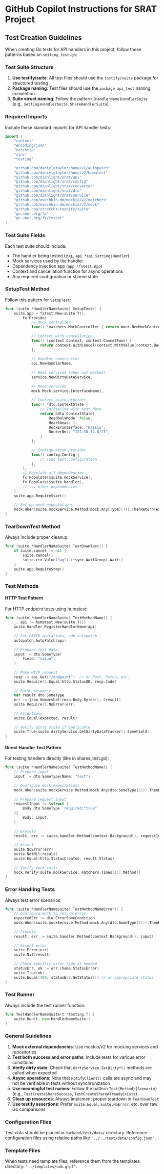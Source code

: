 # GitHub Copilot Instructions for SRAT Project

## Test Creation Guidelines

When creating Go tests for API handlers in this project, follow these patterns based on `setting_test.go`:

### Test Suite Structure

1. **Use testify/suite**: All test files should use the `testify/suite` package for structured testing
2. **Package naming**: Test files should use the `package api_test` naming convention
3. **Suite struct naming**: Follow the pattern `{HandlerName}HandlerSuite` (e.g., `SettingsHandlerSuite`, `ShareHandlerSuite`)

### Required Imports

Include these standard imports for API handler tests:
```go
import (
    "context"
    "encoding/json"
    "net/http"
    "sync"
    "testing"

    "github.com/danielgtaylor/huma/v2/autopatch"
    "github.com/danielgtaylor/huma/v2/humatest"
    "github.com/dianlight/srat/api"
    "github.com/dianlight/srat/config"
    "github.com/dianlight/srat/converter"
    "github.com/dianlight/srat/dto"
    "github.com/dianlight/srat/service"
    "github.com/ovechkin-dm/mockio/v2/matchers"
    "github.com/ovechkin-dm/mockio/v2/mock"
    "github.com/stretchr/testify/suite"
    "go.uber.org/fx"
    "go.uber.org/fx/fxtest"
)
```

### Test Suite Fields

Each test suite should include:
- The handler being tested (e.g., `api *api.SettingsHandler`)
- Mock services used by the handler
- Dependency injection app (`app *fxtest.App`)
- Context and cancellation function for async operations
- Any required configuration or shared state

### SetupTest Method

Follow this pattern for `SetupTest`:

```go
func (suite *HandlerNameSuite) SetupTest() {
    suite.app = fxtest.New(suite.T(),
        fx.Provide(
            // Mock controller
            func() *matchers.MockController { return mock.NewMockController(suite.T()) },
            
            // Context with cancellation
            func() (context.Context, context.CancelFunc) {
                return context.WithCancel(context.WithValue(context.Background(), "wg", &sync.WaitGroup{}))
            },
            
            // Handler constructor
            api.NewHandlerName,
            
            // Real services (when not mocked)
            service.NewDirtyDataService,
            
            // Mock services
            mock.Mock[service.InterfaceName],
            
            // Context state provider
            func() *dto.ContextState {
                // Initialize with test data
                return &dto.ContextState{
                    ReadOnlyMode: false,
                    Heartbeat: 1,
                    DockerInterface: "hassio",
                    DockerNet: "172.30.32.0/23",
                }
            },
            
            // Configuration provider
            func() config.Config {
                // Load test configuration
            },
        ),
        // Populate all dependencies
        fx.Populate(&suite.mockService),
        fx.Populate(&suite.handler),
        // ... other dependencies
    )
    suite.app.RequireStart()
    
    // Set up mock expectations
    mock.When(suite.mockService.Method(mock.Any[Type]())).ThenReturn(expected, nil)
}
```

### TearDownTest Method

Always include proper cleanup:

```go
func (suite *HandlerNameSuite) TearDownTest() {
    if suite.cancel != nil {
        suite.cancel()
        suite.ctx.Value("wg").(*sync.WaitGroup).Wait()
    }
    suite.app.RequireStop()
}
```

### Test Methods

#### HTTP Test Pattern
For HTTP endpoint tests using humatest:

```go
func (suite *HandlerNameSuite) TestMethodName() {
    _, api := humatest.New(suite.T())
    suite.handler.RegisterHandlerName(api)
    
    // For PATCH operations, add autopatch
    autopatch.AutoPatch(api)
    
    // Prepare test data
    input := dto.SomeType{
        Field: "value",
    }
    
    // Make HTTP request
    resp := api.Get("/endpoint")  // or Post, Patch, etc.
    suite.Require().Equal(http.StatusOK, resp.Code)
    
    // Parse response
    var result dto.SomeType
    err := json.Unmarshal(resp.Body.Bytes(), &result)
    suite.Require().NoError(err)
    
    // Assertions
    suite.Equal(expected, result)
    
    // Verify dirty state if applicable
    suite.True(suite.dirtyService.GetDirtyDataTracker().SomeField)
}
```

#### Direct Handler Test Pattern
For testing handlers directly (like in shares_test.go):

```go
func (suite *HandlerNameSuite) TestMethodName() {
    // Prepare input
    input := dto.SomeType{Name: "test"}
    
    // Configure mock expectations
    mock.When(suite.mockService.Method(mock.Any[dto.SomeType]())).ThenReturn(expected, nil)
    
    // Prepare request input
    requestInput := &struct {
        Body dto.SomeType `required:"true"`
    }{
        Body: input,
    }
    
    // Execute
    result, err := suite.handler.Method(context.Background(), requestInput)
    
    // Assert
    suite.NoError(err)
    suite.NotNil(result)
    suite.Equal(http.StatusCreated, result.Status)
    
    // Verify mock calls
    mock.Verify(suite.mockService, matchers.Times(1)).Method()
}
```

### Error Handling Tests

Always test error scenarios:

```go
func (suite *HandlerNameSuite) TestMethodNameError() {
    // Configure mock to return error
    expectedErr := dto.ErrorSomeCondition
    mock.When(suite.mockService.Method(mock.Any[dto.SomeType]())).ThenReturn(nil, expectedErr)
    
    // Execute
    result, err := suite.handler.Method(context.Background(), input)
    
    // Assert error
    suite.Error(err)
    suite.Nil(result)
    
    // Check specific error type if needed
    statusErr, ok := err.(huma.StatusError)
    suite.True(ok)
    suite.Equal(409, statusErr.GetStatus()) // or appropriate status
}
```

### Test Runner

Always include the test runner function:

```go
func TestHandlerNameSuite(t *testing.T) {
    suite.Run(t, new(HandlerNameSuite))
}
```

### General Guidelines

1. **Mock external dependencies**: Use mockio/v2 for mocking services and repositories
2. **Test both success and error paths**: Include tests for various error conditions
3. **Verify dirty state**: Check that `dirtyService.SetDirty*()` methods are called when expected
4. **Async operations**: Note that `NotifyClient()` calls are async and may not be verifiable in tests without synchronization
5. **Use meaningful test names**: Follow the pattern `Test{Method}{Scenario}` (e.g., `TestCreateShareSuccess`, `TestCreateShareAlreadyExists`)
6. **Clean up resources**: Always implement proper teardown in `TearDownTest`
7. **Use testify assertions**: Prefer `suite.Equal`, `suite.NoError`, etc. over raw Go comparisons

### Configuration Files

Test data should be placed in `backend/test/data/` directory. Reference configuration files using relative paths like `"../../test/data/config.json"`.

### Template Files

When tests need template files, reference them from the templates directory: `"../templates/smb.gtpl"`.
